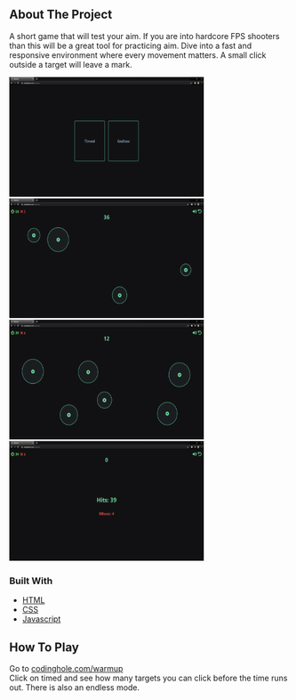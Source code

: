 <!-- ABOUT THE PROJECT -->
## About The Project

A short game that will test your aim. If you are into hardcore FPS shooters 
than this will be a great tool for practicing aim. Dive into a fast and responsive environment where
every movement matters. A small click outside a target will leave a mark.

<a href="https://www.codinghole.com/warmup" align="left">
    <img src="images/image1.png" alt="Logo" width="350" height="215">
    <img src="images/image2.png" alt="Logo" width="350" height="215">
    <img src="images/image3.png" alt="Logo" width="350" height="215">
    <img src="images/image4.png" alt="Logo" width="350" height="215">
</a>

### Built With

* [HTML](https://www.w3schools.com/html)
* [CSS](https://www.w3schools.com/css)
* [Javascript](https://www.w3schools.com/js)

## How To Play
Go to [codinghole.com/warmup](https://www.codinghole.com/warmup) <br/>
Click on timed and see how many targets you can click
before the time runs out. There is also an endless mode.
